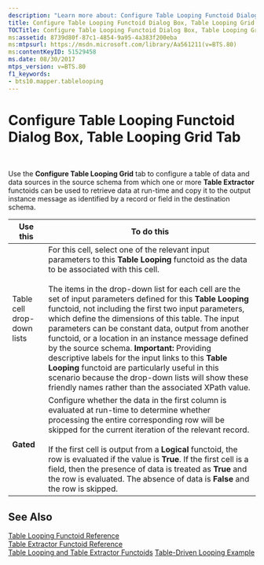 ```yaml
---
description: "Learn more about: Configure Table Looping Functoid Dialog Box, Table Looping Grid Tab"
title: Configure Table Looping Functoid Dialog Box, Table Looping Grid Tab
TOCTitle: Configure Table Looping Functoid Dialog Box, Table Looping Grid Tab
ms:assetid: 8739d80f-87c1-4854-9a95-4a383f200eba
ms:mtpsurl: https://msdn.microsoft.com/library/Aa561211(v=BTS.80)
ms:contentKeyID: 51529458
ms.date: 08/30/2017
mtps_version: v=BTS.80
f1_keywords:
- bts10.mapper.tablelooping
---
```


# Configure Table Looping Functoid Dialog Box, Table Looping Grid Tab

 

Use the **Configure Table Looping Grid** tab to configure a table of data and data sources in the source schema from which one or more **Table Extractor** functoids can be used to retrieve data at run-time and copy it to the output instance message as identified by a record or field in the destination schema.

<table>
<thead>
<tr class="header">
<th>Use this</th>
<th>To do this</th>
</tr>
</thead>
<tbody>
<tr class="odd">
<td>Table cell drop-down lists</td>
<td>For this cell, select one of the relevant input parameters to this <strong>Table Looping</strong> functoid as the data to be associated with this cell.<br />
<br />
The items in the drop-down list for each cell are the set of input parameters defined for this <strong>Table Looping</strong> functoid, not including the first two input parameters, which define the dimensions of this table. The input parameters can be constant data, output from another functoid, or a location in an instance message defined by the source schema. <strong>Important:</strong> Providing descriptive labels for the input links to this <strong>Table Looping</strong> functoid are particularly useful in this scenario because the drop-down lists will show these friendly names rather than the associated XPath value.</td>
</tr>
<tr class="even">
<td><strong>Gated</strong></td>
<td>Configure whether the data in the first column is evaluated at run-time to determine whether processing the entire corresponding row will be skipped for the current iteration of the relevant record.<br />
<br />
If the first cell is output from a <strong>Logical</strong> functoid, the row is evaluated if the value is <strong>True</strong>. If the first cell is a field, then the presence of data is treated as <strong>True</strong> and the row is evaluated. The absence of data is <strong>False</strong> and the row is skipped.</td>
</tr>
</tbody>
</table>


## See Also

[Table Looping Functoid Reference](table-looping-functoid-reference.md)  
[Table Extractor Functoid Reference](table-extractor-functoid-reference.md)  
[Table Looping and Table Extractor Functoids](https://msdn.microsoft.com/library/aa559310\(v=bts.80\))  
[Table-Driven Looping Example](https://msdn.microsoft.com/library/aa578676\(v=bts.80\))

